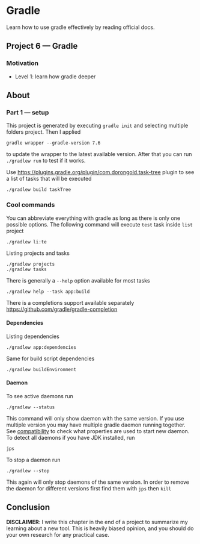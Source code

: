 # Gradle

Learn how to use gradle effectively by reading official docs.

## Project 6 — Gradle  

### Motivation

- Level 1: learn how gradle deeper

## About

### Part 1 — setup

This project is generated by executing `gradle init` and selecting multiple folders project. Then I applied

```shell
gradle wrapper --gradle-version 7.6
```

to update the wrapper to the latest available version. After that you can run `./gradlew run` to test if it works.

Use https://plugins.gradle.org/plugin/com.dorongold.task-tree plugin to see a list of tasks that will be executed
```
./gradlew build taskTree
```

### Cool commands

You can abbreviate everything with gradle as long as there is only one possible options. The following command will
execute `test` task inside `list` project

```
./gradlew li:te
```

Listing projects and tasks

```
./gradlew projects
./gradlew tasks
```

There is generally a `--help` option available for most tasks

```
./gradlew help --task app:build
```

There is a completions support available separately https://github.com/gradle/gradle-completion

#### Dependencies

Listing dependencies

```
./gradlew app:dependencies
```

Same for build script dependencies

```
./gradlew buildEnvironment
```

#### Daemon 

To see active daemons run

```
./gradlew --status
```

This command will only show daemon with the same version. If you use multiple version you may have multiple gradle daemon
running together. See [compatibility](https://docs.gradle.org/current/userguide/gradle_daemon.html#compatibility) to check
what properties are used to start new daemon. To detect all daemons if you have JDK installed, run

```
jps
```

To stop a daemon run

```
./gradlew --stop
```

This again will only stop daemons of the same version. In order to remove the daemon for different versions first find them
with `jps` then `kill`

## Conclusion

**DISCLAIMER**: I write this chapter in the end of a project to summarize my learning about a new tool. This is heavily
biased opinion, and you should do your own research for any practical case.
